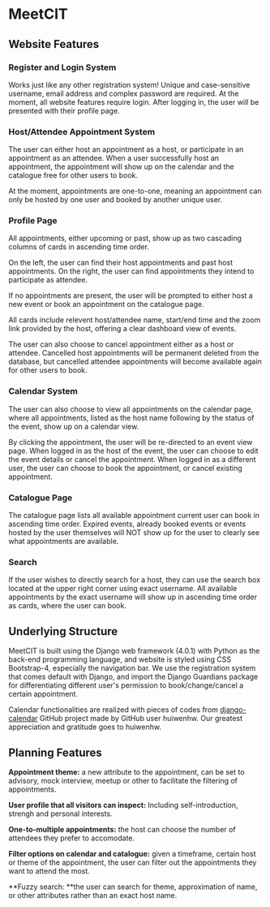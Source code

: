 # MeetCIT

## Website Features

### Register and Login System

Works just like any other registration system! Unique and case-sensitive username, email address and complex password are required. At the moment, all website features require login. After logging in, the user will be presented with their profile page.

### Host/Attendee Appointment System

The user can either host an appointment as a host, or participate in an appointment as an attendee. When a user successfully host an appointment, the appointment will show up on the calendar and the catalogue free for other users to book. 

At the moment, appointments are one-to-one, meaning an appointment can only be hosted by one user and booked by another unique user. 

### Profile Page

All appointments, either upcoming or past, show up as two cascading columns of cards in ascending time order. 

On the left, the user can find their host appointments and past host appointments. On the right, the user can find appointments they intend to participate as attendee. 

If no appointments are present, the user will be prompted to either host a new event or book an appointment on the catalogue page.

All cards include relevent host/attendee name, start/end time and the zoom link provided by the host, offering a clear dashboard view of events. 

The user can also choose to cancel appointment either as a host or attendee. Cancelled host appointments will be permanent deleted from the database, but cancelled attendee appointments will become available again for other users to book.

### Calendar System

The user can also choose to view all appointments on the calendar page, where all appointments, listed as the host name following by the status of the event, show up on a calendar view.

By clicking the appointment, the user will be re-directed to an event view page. When logged in as the host of the event, the user can choose to edit the event details or cancel the appointment. When logged in as a different user, the user can choose to book the appointment, or cancel existing appointment. 

### Catalogue Page

The catalogue page lists all available appointment current user can book in ascending time order. Expired events, already booked events or events hosted by the user themselves will NOT show up for the user to clearly see what appointments are available.

### Search

If the user wishes to directly search for a host, they can use the search box located at the upper right corner using exact username. All available appointments by the exact username will show up in ascending time order as cards, where the user can book.

## Underlying Structure

MeetCIT is built using the Django web framework (4.0.1) with Python as the back-end programming language, and website is styled using CSS Bootstrap-4, especially the navigation bar. We use the registration system that comes default with Django, and import the Django Guardians package for differentiating different user's permission to book/change/cancel a certain appointment. 

Calendar functionalities are realized with pieces of codes from [django-calendar](https://github.com/huiwenhw/django-calendar) GitHub project made by GitHub user huiwenhw. Our greatest appreciation and gratitude goes to huiwenhw.

## Planning Features

**Appointment theme:** a new attribute to the appointment, can be set to advisory, mock interview, meetup or other to facilitate the filtering of appointments.

**User profile that all visitors can inspect:** Including self-introduction, strengh and personal interests.

**One-to-multiple appointments:** the host can choose the number of attendees they prefer to accomodate.

**Filter options on calendar and catalogue:** given a timeframe, certain host or theme of the appointment, the user can filter out the appointments they want to attend the most.

**Fuzzy search: **the user can search for theme, approximation of name, or other attributes rather than an exact host name.

